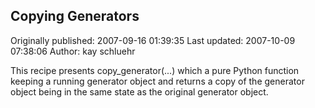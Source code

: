 ## Copying Generators

Originally published: 2007-09-16 01:39:35
Last updated: 2007-10-09 07:38:06
Author: kay schluehr

This recipe presents copy_generator(...) which a pure Python function keeping a running generator object and returns a copy of the generator object being in the same state as the original generator object.